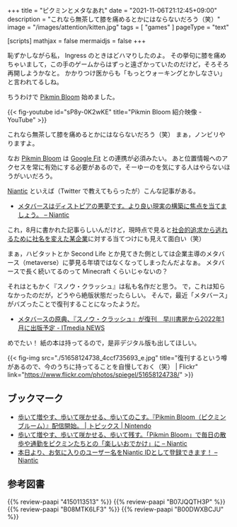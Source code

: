 +++
title = "ピクミンとメタなあれ"
date =  "2021-11-06T21:12:45+09:00"
description = "これなら無茶して膝を痛めるとかにはならないだろう（笑）"
image = "/images/attention/kitten.jpg"
tags = [ "games" ]
pageType = "text"

[scripts]
  mathjax = false
  mermaidjs = false
+++

恥ずかしながら私， Ingress のときはどハマりしたのよ。
その挙句に膝を痛めちゃいまして，この手のゲームからはずっと遠ざかっていたのだけど，そろそろ再開しようかなと。
かかりつけ医からも「もっとウォーキングとかしなさい」と言われてるしね。

ちうわけで [Pikmin Bloom] 始めました。

{{< fig-youtube id="sP8y-0K2wKE" title="Pikmin Bloom 紹介映像 - YouTube" >}}

これなら無茶して膝を痛めるとかにはならないだろう（笑）
まぁ，ノンビリやりますよ。

なお [Pikmin Bloom] は [Google Fit](https://www.google.com/intl/ja_jp/fit/ "") との連携が必須みたい。
あと位置情報へのアクセスを常に有効にする必要があるので，そーゆーのを気にする人はやらないほうがいいだろう。

[Niantic] といえば（Twitter で教えてもらったが）こんな記事がある。

- [メタバースはディストピアの悪夢です。より良い現実の構築に焦点を当てましょう。 – Niantic](https://nianticlabs.com/blog/real-world-metaverse/)

これ，8月に書かれた記事らしいんだけど，現時点で見ると[社会的追求から逃れるために社名を変えた某企業](https://techcrunch.com/2021/10/28/facebook-changes-its-corporate-branding-to-meta/ "フェイスブックが「Meta」に社名変更、メタバースを中核事業に | TechCrunch Japan")に対する当てつけにも見えて面白い（笑）

まぁ，ハビタットとか Second Life とか見てきた側としては企業主導のメタバース（metaverse）に夢見る年頃ではなくなってしまったんだよなぁ。
メタバースで長く続いてるのって Minecraft くらいじゃないの？

それはともかく『スノウ・クラッシュ』は私も名作だと思う。
で，これは知らなかったのだが，どうやら絶版状態だったらしい。
そんで，最近「メタバース」がバズったことで復刊することになったようだ。

- [メタバースの原典、『スノウ・クラッシュ』が復刊　早川書房から2022年1月に出版予定 - ITmedia NEWS](https://www.itmedia.co.jp/news/articles/2111/01/news095.html)

めでたい！ 紙の本は持ってるので，是非デジタル版も出してほしい。

{{< fig-img src="./51658124738_4ccf735693_e.jpg" title="復刊するという噂があるので、今のうちに持ってることを自慢しておく（笑） | Flickr" link="https://www.flickr.com/photos/spiegel/51658124738/" >}}

## ブックマーク

- [歩いて増やす、歩いて咲かせる、歩いてのこす。『Pikmin Bloom（ピクミン ブルーム）』配信開始。 | トピックス | Nintendo](https://topics.nintendo.co.jp/article/4b359e3f-70bb-46c8-8670-591e461684d6)
- [歩いて増やす、歩いて咲かせる、歩いて残す。「Pikmin Bloom」で毎日の散歩や通勤をピクミンたちとの「楽しいおでかけ」に – Niantic](https://nianticlabs.com/blog/pikminbloom/)
- [本日より、お気に入りのユーザー名をNiantic IDとして登録できます！ – Niantic](https://nianticlabs.com/blog/nianticid/)

[Niantic]: https://nianticlabs.com/ "Niantic, Inc."
[Pikmin Bloom]: https://www.pikminbloom.com/ "Pikmin Bloom 「ピクミン ブルーム」 - ピクミンとおでかけ"

## 参考図書

{{% review-paapi "4150113513" %}} <!-- スノウ・クラッシュ -->
{{% review-paapi "B07JQQTH3P" %}} <!-- 電脳コイル -->
{{% review-paapi "B08MTK6LF3" %}} <!-- BOOM TOWN TRIP.30 -->
{{% review-paapi "B00DWXBCJU" %}} <!-- 愛のうた ～ ピクミンCMソング -->
